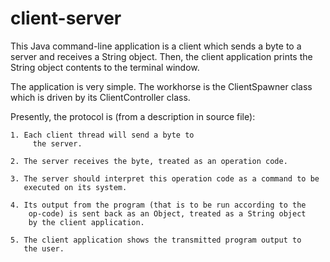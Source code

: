 client-server
=============

This Java command-line application is a client which sends a byte to a server and 
receives a String object. Then, the client application prints the String object 
contents to the terminal window.



The application is very simple. The workhorse is the ClientSpawner class which 
is driven by its ClientController class. 


Presently, the protocol is (from a description in source file):

    1. Each client thread will send a byte to
    	 the server.

    2. The server receives the byte, treated as an operation code.

    3. The server should interpret this operation code as a command to be
       executed on its system.

    4. Its output from the program (that is to be run according to the
        op-code) is sent back as an Object, treated as a String object
        by the client application.

    5. The client application shows the transmitted program output to
       the user.


